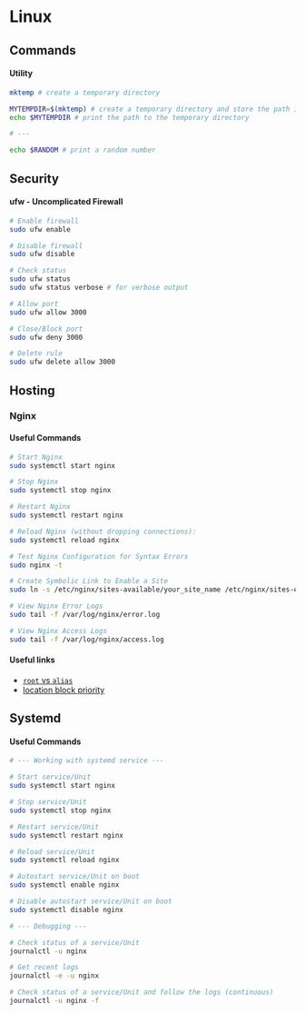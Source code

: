 # Linux

## Commands

#### Utility

```bash
mktemp # create a temporary directory

MYTEMPDIR=$(mktemp) # create a temporary directory and store the path in a variable
echo $MYTEMPDIR # print the path to the temporary directory

# ---

echo $RANDOM # print a random number
```

## Security

#### ufw - Uncomplicated Firewall

```bash
# Enable firewall
sudo ufw enable

# Disable firewall
sudo ufw disable

# Check status
sudo ufw status
sudo ufw status verbose # for verbose output

# Allow port
sudo ufw allow 3000

# Close/Block port
sudo ufw deny 3000

# Delete rule
sudo ufw delete allow 3000
```

## Hosting

### Nginx

#### Useful Commands

```bash
# Start Nginx
sudo systemctl start nginx

# Stop Nginx
sudo systemctl stop nginx

# Restart Nginx
sudo systemctl restart nginx

# Reload Nginx (without dropping connections):
sudo systemctl reload nginx

# Test Nginx Configuration for Syntax Errors
sudo nginx -t

# Create Symbolic Link to Enable a Site
sudo ln -s /etc/nginx/sites-available/your_site_name /etc/nginx/sites-enabled/

# View Nginx Error Logs
sudo tail -f /var/log/nginx/error.log

# View Nginx Access Logs
sudo tail -f /var/log/nginx/access.log
```

#### Useful links

- [`root` vs `alias`](https://stackoverflow.com/a/10647080)
- [location block priority](https://stackoverflow.com/a/5238430)

## Systemd

#### Useful Commands

```bash
# --- Working with systemd service ---

# Start service/Unit
sudo systemctl start nginx

# Stop service/Unit
sudo systemctl stop nginx

# Restart service/Unit
sudo systemctl restart nginx

# Reload service/Unit
sudo systemctl reload nginx

# Autostart service/Unit on boot
sudo systemctl enable nginx

# Disable autostart service/Unit on boot
sudo systemctl disable nginx

# --- Debugging ---

# Check status of a service/Unit
journalctl -u nginx

# Get recent logs
journalctl -e -u nginx

# Check status of a service/Unit and follow the logs (continuous)
journalctl -u nginx -f
```
